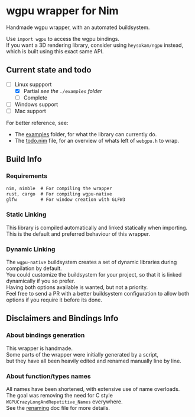 # wgpu wrapper for Nim
Handmade wgpu wrapper, with an automated buildsystem.  

Use `import wgpu` to access the wgpu bindings.  
If you want a 3D rendering library, consider using `heysokam/ngpu` instead,  
which is built using this exact same API.  


## Current state and todo
- [ ] Linux suppport 
  - [x] Partial  _see the `./examples` folder_
  - [ ] Complete
- [ ] Windows support
- [ ] Mac support

For better reference, see:
- The [examples](./examples) folder, for what the library can currently do.  
- The [todo.nim](src/wgpu/todo.nim) file, for an overview of whats left of `webgpu.h` to wrap.  


## Build Info
### Requirements
```md
nim, nimble  # For compiling the wrapper
rust, cargo  # For compiling wgpu-native
glfw         # For window creation with GLFW3
```

### Static Linking
This library is compiled automatically and linked statically when importing.  
This is the default and preferred behaviour of this wrapper.  

### Dynamic Linking
The `wgpu-native` buildsystem creates a set of dynamic libraries during compilation by default.  
You could customize the buildsystem for your project, so that it is linked dynamically if you so prefer.  
Having both options available is wanted, but not a priority.  
Feel free to send a PR with a better buildsystem configuration to allow both options if you require it before its done.  


## Disclaimers and Bindings Info
### About bindings generation
This wrapper is handmade.  
Some parts of the wrapper were initially generated by a script,  
but they have all been heavily edited and renamed manually line by line.  

### About function/types names
All names have been shortened, with extensive use of name overloads.  
The goal was removing the need for C style `WGPUCrazyLongAndRepetitive_Names` everywhere.  
See the [renaming](./doc/rename.md) doc file for more details.

